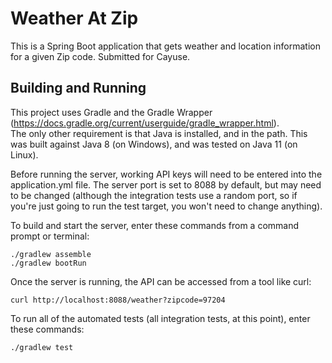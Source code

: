 # Weather At Zip

This is a Spring Boot application that gets weather and location information for a given Zip code.
Submitted for Cayuse.

## Building and Running

This project uses Gradle and the Gradle Wrapper (https://docs.gradle.org/current/userguide/gradle_wrapper.html).  
The only other requirement is that Java is installed, and in the path.  This was built against
Java 8 (on Windows), and was tested on Java 11 (on Linux).

Before running the server, working API keys will need to be entered into the application.yml file.
The server port is set to 8088 by default, but may need to be changed (although the integration 
tests use a random port, so if you're just going to run the test target, you won't need to change 
anything).

To build and start the server, enter these commands from a command prompt or terminal:

    ./gradlew assemble
    ./gradlew bootRun

Once the server is running, the API can be accessed from a tool like curl:

    curl http://localhost:8088/weather?zipcode=97204

To run all of the automated tests (all integration tests, at this point), enter these commands:

    ./gradlew test
